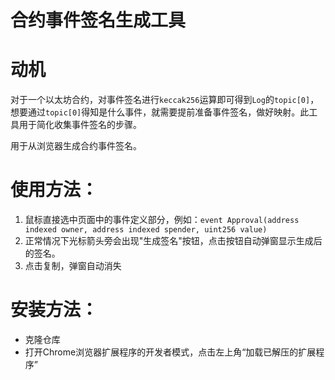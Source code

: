 # 合约事件签名生成工具

# 动机
对于一个以太坊合约，对事件签名进行`keccak256`运算即可得到`Log`的`topic[0]`，想要通过`topic[0]`得知是什么事件，就需要提前准备事件签名，做好映射。此工具用于简化收集事件签名的步骤。

用于从浏览器生成合约事件签名。
# 使用方法：
1. 鼠标直接选中页面中的事件定义部分，例如：`event Approval(address indexed owner, address indexed spender, uint256 value)`
2. 正常情况下光标箭头旁会出现"生成签名"按钮，点击按钮自动弹窗显示生成后的签名。
3. 点击复制，弹窗自动消失

# 安装方法：
+ 克隆仓库
+ 打开Chrome浏览器扩展程序的开发者模式，点击左上角“加载已解压的扩展程序”